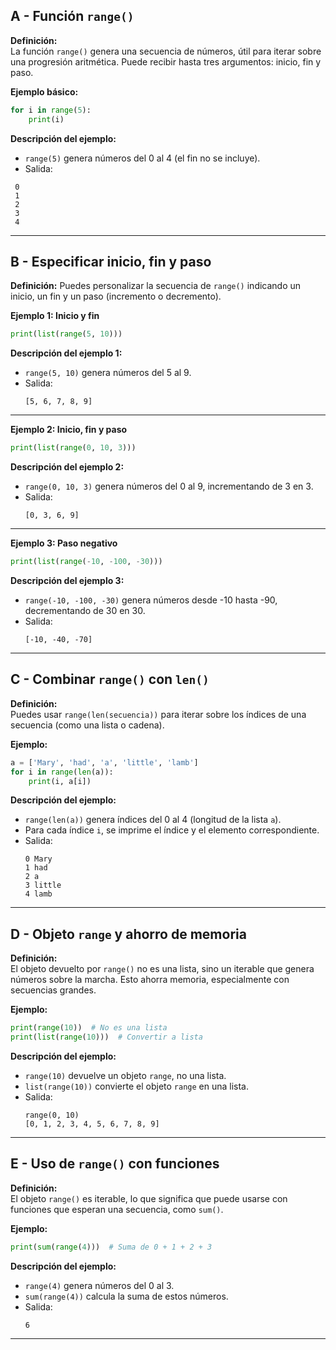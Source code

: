 ## A - Función `range()`

**Definición:**  
La función `range()` genera una secuencia de números, útil para iterar sobre una progresión aritmética. Puede recibir hasta tres argumentos: inicio, fin y paso.

**Ejemplo básico:**

```python
for i in range(5):
    print(i)
```

**Descripción del ejemplo:**

- `range(5)` genera números del 0 al 4 (el fin no se incluye).
- Salida:

```
 0
 1
 2
 3
 4
```

* * *

## B - Especificar inicio, fin y paso

**Definición:**
Puedes personalizar la secuencia de `range()` indicando un inicio, un fin y un paso (incremento o decremento).

**Ejemplo 1: Inicio y fin**

```python
print(list(range(5, 10)))
````

**Descripción del ejemplo 1:**

- `range(5, 10)` genera números del 5 al 9.
- Salida:
  ```
  [5, 6, 7, 8, 9]
  ```

---

**Ejemplo 2: Inicio, fin y paso**

```python
print(list(range(0, 10, 3)))
```

**Descripción del ejemplo 2:**

- `range(0, 10, 3)` genera números del 0 al 9, incrementando de 3 en 3.
- Salida:
  ```
  [0, 3, 6, 9]
  ```

---

**Ejemplo 3: Paso negativo**

```python
print(list(range(-10, -100, -30)))
```

**Descripción del ejemplo 3:**

- `range(-10, -100, -30)` genera números desde -10 hasta -90, decrementando de 30 en 30.
- Salida:
  ```
  [-10, -40, -70]
  ```

---

## C - Combinar `range()` con `len()`

**Definición:**  
Puedes usar `range(len(secuencia))` para iterar sobre los índices de una secuencia (como una lista o cadena).

**Ejemplo:**

```python
a = ['Mary', 'had', 'a', 'little', 'lamb']
for i in range(len(a)):
    print(i, a[i])
```

**Descripción del ejemplo:**

- `range(len(a))` genera índices del 0 al 4 (longitud de la lista `a`).
- Para cada índice `i`, se imprime el índice y el elemento correspondiente.
- Salida:
  ```
  0 Mary
  1 had
  2 a
  3 little
  4 lamb
  ```

---

## D - Objeto `range` y ahorro de memoria

**Definición:**  
El objeto devuelto por `range()` no es una lista, sino un iterable que genera números sobre la marcha. Esto ahorra memoria, especialmente con secuencias grandes.

**Ejemplo:**

```python
print(range(10))  # No es una lista
print(list(range(10)))  # Convertir a lista
```

**Descripción del ejemplo:**

- `range(10)` devuelve un objeto `range`, no una lista.
- `list(range(10))` convierte el objeto `range` en una lista.
- Salida:
  ```
  range(0, 10)
  [0, 1, 2, 3, 4, 5, 6, 7, 8, 9]
  ```

---

## E - Uso de `range()` con funciones

**Definición:**  
El objeto `range()` es iterable, lo que significa que puede usarse con funciones que esperan una secuencia, como `sum()`.

**Ejemplo:**

```python
print(sum(range(4)))  # Suma de 0 + 1 + 2 + 3
```

**Descripción del ejemplo:**

- `range(4)` genera números del 0 al 3.
- `sum(range(4))` calcula la suma de estos números.
- Salida:
  ```
  6
  ```

---
